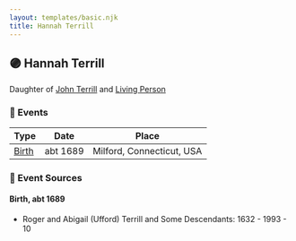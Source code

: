 ```yaml
---
layout: templates/basic.njk
title: Hannah Terrill
---
```

## 🟣 Hannah Terrill

Daughter of [John Terrill](/people/6/65221157) and [Living Person](/people/4/48582652)

### 📆 Events

Type | Date | Place
------ | ------ | ------
[Birth](#event-0) | abt 1689 | Milford, Connecticut, USA

### 📰 Event Sources

#### <a id="event-0"></a> Birth, abt 1689
* Roger and Abigail (Ufford) Terrill and Some Descendants: 1632 - 1993  - 10